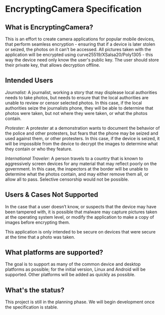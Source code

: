 # EncryptingCamera Specification

## What is EncryptingCamera?

This is an effort to create camera applications for popular mobile devices, that perform seamless encryption - ensuring that if a device is later stolen or seized, the photos on it can't be accessed. All pictures taken with the application will be encrypted using curve25519/XSalsa20/Poly1305 - this way the device need only know the user's public key. The user should store their private key, that allows decryption offline.

## Intended Users

*Journalist:* A journalist, working a story that may displease local authorities needs to take photos, but needs to ensure that the local authorities are unable to review or censor selected photos. In this case, if the local authorities seize the journalists phone, they will be able to determine that photos were taken, but not where they were taken, or what the photos contain.

*Protester:* A protester at a demonstration wants to document the behavior of the police and other protesters, but fears that the phone may be seized and used against them, or other protesters. In this case, if the device is seized, it will be impossible from the device to decrypt the images to determine what they contain or who they feature.

*International Traveler:* A person travels to a country that is known to aggressively screen devices for any material that may reflect poorly on the government. In this case, the inspectors at the border will be unable to determine what the photos contain, and may either remove them all, or allow all to pass. Selective censorship would not be possible.

## Users & Cases Not Supported

In the case that a user doesn’t know, or suspects that the device may have been tampered with, it is possible that malware may capture pictures taken at the operating system level, or modify the application to make a copy of images before encrypting them.

This application is only intended to be secure on devices that were secure at the time that a photo was taken. 

## What platforms are supported?

The goal is to support as many of the common device and desktop platforms as possible; for the initial version, Linux and Android will be supported. Other platforms will be added as quickly as possible.

## What's the status?

This project is still in the planning phase. We will begin development once the specification is stable.

